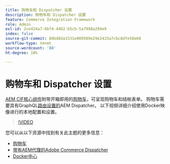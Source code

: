 ```yaml
---
title: 购物车和 Dispatcher 设置
description: 购物车和 Dispatcher 设置
feature: Commerce Integration Framework
role: Admin
exl-id: 2ce424a7-6bf4-4482-b5cb-5a7998a294e9
index: false
source-git-commit: 80bd8da1531e009509e29e2433a7cbc8dfe58e60
workflow-type: tm+mt
source-wordcount: '88'
ht-degree: 18%

---
```



# 购物车和 Dispatcher 设置

[AEM CIF核心组件](https://github.com/adobe/aem-core-cif-components)附带开箱即用的[购物车](https://github.com/adobe/aem-core-cif-components/tree/master/ui.apps/src/main/content/jcr_root/apps/core/cif/components/commerce/minicart/v1/minicart)，可呈现购物车和结帐表单。 购物车需要具有GraphQL[路由设置的](https://github.com/adobe/aem-core-cif-components/blob/master/dispatcher)AEM Dispatcher。 以下视频详细介绍使用Docker映像进行的本地配置和设置。

>[!VIDEO](https://video.tv.adobe.com/v/29656/?quality=12)

您可以从以下资源中找到有关此主题的更多信息：

- [购物车](https://github.com/adobe/aem-core-cif-components/tree/master/ui.apps/src/main/content/jcr_root/apps/core/cif/components/commerce/minicart/v1/minicart)
- [带有AEM代理的Adobe Commerce Dispatcher](https://github.com/adobe/aem-core-cif-components/tree/master/dispatcher)
- [Docker中心](https://hub.docker.com/)
